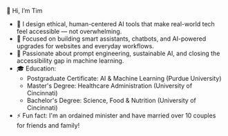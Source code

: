 👋 Hi, I’m Tim 

- 🤖 I design ethical, human-centered AI tools that make real-world tech feel accessible — not overwhelming.
- 🚀 Focused on building smart assistants, chatbots, and AI-powered upgrades for websites and everyday workflows.
- 🎯 Passionate about prompt engineering, sustainable AI, and closing the accessibility gap in machine learning.
- 🎓 Education:
  - Postgraduate Certificate: AI & Machine Learning (Purdue University)
  - Master's Degree: Healthcare Administration (University of Cincinnati)
  - Bachelor's Degree: Science, Food & Nutrition (University of Cincinnati)
- ⚡ Fun fact: I'm an ordained minister and have married over 10 couples for friends and family!

<!---
timothydrew92/timothydrew92 is a ✨ special ✨ repository because its `README.md` appears on your GitHub profile.
You can click the Preview link to take a look at your changes.
--->
